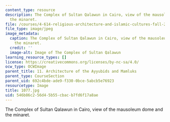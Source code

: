 ```yaml
---
content_type: resource
description: The Complex of Sultan Qalawun in Cairo, view of the mausoleum dome and
  the minaret.
file: /courses/4-614-religious-architecture-and-islamic-cultures-fall-2002/546b86c256d45b55cbacb7fd6f17a8ae_1077.jpg
file_type: image/jpeg
image_metadata:
  caption: The Complex of Sultan Qalawun in Cairo, view of the mausoleum dome and
    the minaret.
  credit: ''
  image-alt: Image of The Complex of Sultan Qalawun
learning_resource_types: []
license: https://creativecommons.org/licenses/by-nc-sa/4.0/
ocw_type: OCWImage
parent_title: 11. Architecture of the Ayyubids and Mamluks
parent_type: CourseSection
parent_uid: 692c4bde-ade9-f330-0bce-5abcb5e76923
resourcetype: Image
title: 1077.jpg
uid: 546b86c2-56d4-5b55-cbac-b7fd6f17a8ae
---
```

The Complex of Sultan Qalawun in Cairo, view of the mausoleum dome and the minaret.